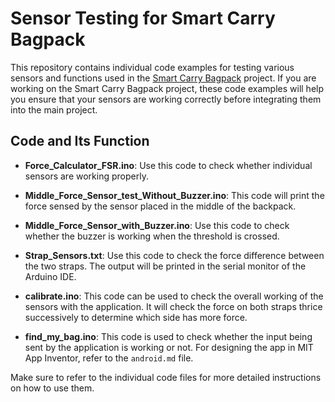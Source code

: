# Sensor Testing for Smart Carry Bagpack

This repository contains individual code examples for testing various sensors and functions used in the [Smart Carry Bagpack](https://github.com/g-gourav-r/Smart-Carry-Bagpack) project. If you are working on the Smart Carry Bagpack project, these code examples will help you ensure that your sensors are working correctly before integrating them into the main project.

## Code and Its Function

- **Force_Calculator_FSR.ino**: Use this code to check whether individual sensors are working properly.

- **Middle_Force_Sensor_test_Without_Buzzer.ino**: This code will print the force sensed by the sensor placed in the middle of the backpack.

- **Middle_Force_Sensor_with_Buzzer.ino**: Use this code to check whether the buzzer is working when the threshold is crossed.

- **Strap_Sensors.txt**: Use this code to check the force difference between the two straps. The output will be printed in the serial monitor of the Arduino IDE.

- **calibrate.ino**: This code can be used to check the overall working of the sensors with the application. It will check the force on both straps thrice successively to determine which side has more force.

- **find_my_bag.ino**: This code is used to check whether the input being sent by the application is working or not. For designing the app in MIT App Inventor, refer to the `android.md` file.

Make sure to refer to the individual code files for more detailed instructions on how to use them.
